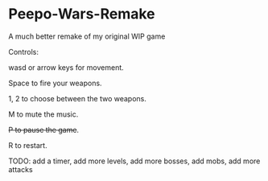 # Peepo-Wars-Remake
A much better remake of my original WIP game

Controls:

wasd or arrow keys for movement.

Space to fire your weapons.

1, 2 to choose between the two weapons.

M to mute the music.

~~P to pause the game~~.

R to restart.

TODO:
add a timer,
add more levels,
add more bosses,
add mobs,
add more attacks
